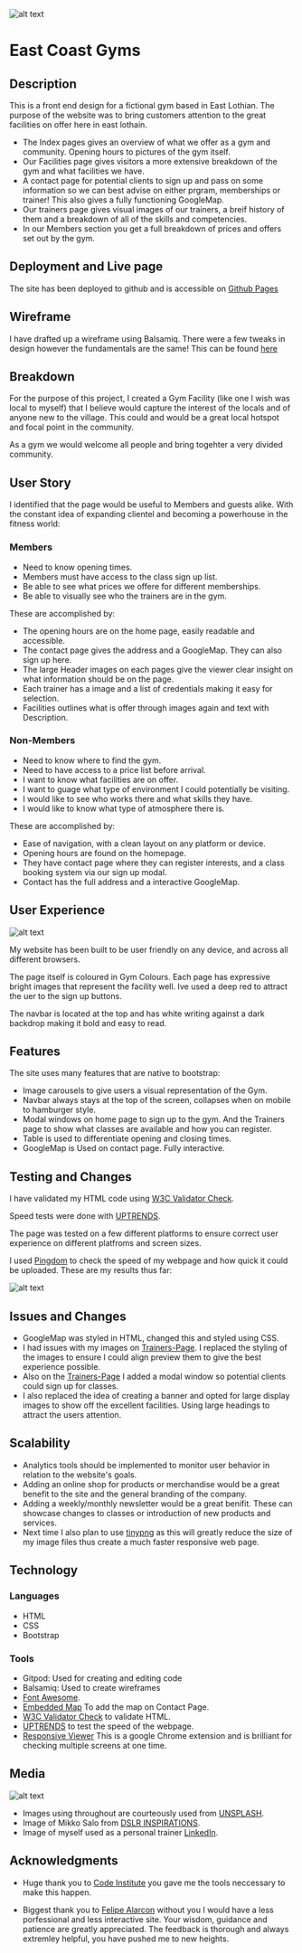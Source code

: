 ![alt text](https://alc232.github.io/East-Coast_Gym/images/gym-logo.png)
# East Coast Gyms 

## Description

This is a front end design for a fictional gym based in East Lothian. The purpose of the website was to bring customers attention to the great facilities on offer here in east lothain.
- The Index pages gives an overview of what we offer as a gym and community. Opening hours to pictures of the gym itself.
- Our Facilities page gives visitors a more extensive breakdown of the gym and what facilities we have. 
- A contact page for potential clients to sign up and pass on some information so we can best advise on either prgram, memberships or trainer! This also gives a fully functioning GoogleMap.
- Our trainers page gives visual images of our trainers, a breif history of them and a breakdown of all of the skills and competencies.
- In our Members section you get a full breakdown of prices and offers set out by the gym.

>

## Deployment and Live page

The site has been deployed to github and is accessible on [Github Pages](https://alc232.github.io/East-Coast_Gym/)
>
## Wireframe

I have drafted up a wireframe using Balsamiq. There were a few tweaks in design however the fundamentals are the same!
This can be found [here](https://github.com/alc232/East-Coast_Gym/blob/master/wireframe/new-project-1.pdf)
>

## Breakdown

For the purpose of this project, I created a Gym Facility (like one I wish was local to myself) that I believe would capture the interest of the locals and of anyone new to the village. This could and would be a great local hotspot and focal point in the community.

As a gym we would welcome all people and bring togehter a very divided community.
>
## User Story

I identified that the  page would be useful to Members and guests alike. With the constant idea of expanding clientel and becoming a powerhouse in the fitness world:

### Members

- Need to know opening times.
- Members must have access to the class sign up list.
- Be able to see what prices we offere for different memberships.
- Be able to visually see who the trainers are in the gym.

These are accomplished by: 

- The opening hours are on the home page, easily readable and accessible.
- The contact page gives the address and a GoogleMap. They can also sign up here.
- The large Header images on each pages give the viewer clear insight on what information should be on the page.
- Each trainer has a image and a list of credentials making it easy for selection.
- Facilities outlines what is offer through images again and text with Description.

### Non-Members

- Need to know where to find the gym.
- Need to have access to a price list before arrival.
- I want to know what facilities are on offer.
- I want to guage what type of environment I could potentially be visiting.
- I would like to see who works there and what skills they have. 
- I would like to know what type of atmosphere there is.

These are accomplished by: 

- Ease of navigation, with a clean layout on any platform or device.
- Opening hours are found on the homepage. 
- They have contact page where they can register interests, and a class booking system via our sign up modal.
- Contact has the full address and a interactive GoogleMap.
>

## User Experience

![alt text](https://alc232.github.io/East-Coast_Gym/images/my-responsive-image.jpg)

My website has been built to be user friendly on any device, and across all different browsers.

The page itself is coloured in Gym Colours. Each page has expressive bright images that represent the facility well. Ive used a deep red to attract the uer to the sign up buttons. 

The navbar is located at the top and has white writing against a dark backdrop making it bold and easy to read. 

>
## Features

The site uses many features that are native to bootstrap:

- Image carousels to give users a visual representation of the Gym.
- Navbar always stays at the top of the screen, collapses when on mobile to hamburger style.
- Modal windows on home page to sign up to the gym. And the Trainers page to show what classes are available and how you can register.
- Table is used to differentiate opening and closing times. 
- GoogleMap is Used on contact page. Fully interactive.
>
## Testing and Changes

I have validated my HTML code using [W3C Validator Check](https://validator.w3.org/.com).

Speed tests were done with [UPTRENDS](https://uptrends.com).

The page was tested on a few different platforms to ensure correct user experience on different platfroms and screen sizes.

I used [Pingdom](https://pingdom.com) to check the speed of my webpage and how quick it could be uploaded. These are my results thus far:

![alt text](https://alc232.github.io/East-Coast_Gym/images/Speed-pingdom.jpg)

## Issues and Changes

- GoogleMap was styled in HTML, changed this and styled using CSS.
- I had issues with my images on [Trainers-Page](https://alc232.github.io/East-Coast_Gym/trainers.html). I replaced the styling of the images to ensure I could align preview them to give the best experience possible.
- Also on the [Trainers-Page](https://alc232.github.io/East-Coast_Gym/trainers.html) I added a modal window so potential clients could sign up for classes.
- I also replaced the idea of creating a banner and opted for large display images to show off the excellent facilities. Using large headings to attract the users attention.

## Scalability

- Analytics tools should be implemented to monitor user behavior in relation to the website's goals.
- Adding an online shop for products or merchandise would be a great benefit to the site and the general branding of the company.
- Adding a weekly/monthly newsletter would be a great benifit. These can showcase changes to classes or introduction of new products and services.
- Next time I also plan to use [tinypng](https://tinypng.com/) as this will greatly reduce the size of my image files thus create a much faster responsive web page.
>
## Technology

### Languages
- HTML
- CSS
- Bootstrap

### Tools
- Gitpod: Used for creating and editing code
- Balsamiq: Used to create wireframes
- [Font Awesome](https://fontawesome.com/).
- [Embedded Map](https://www.embed-map.com/) To add the map on Contact Page.
- [W3C Validator Check](https://validator.w3.org/.com) to validate HTML.
- [UPTRENDS](https://uptrends.com) to test the speed of the webpage.
- [Responsive Viewer](https://chrome.google.com/webstore/detail/responsive-viewer/inmopeiepgfljkpkidclfgbgbmfcennb?hl=en) This is a google Chrome extension and is brilliant for checking multiple screens at one time.
>
## Media

![alt text](https://alc232.github.io/East-Coast_Gym/images/my-pic.jpg)

- Images using throughout are courteously used from [UNSPLASH](https://unsplash.com/).
- Image of Mikko Salo from [DSLR INSPIRATIONS](http://blog.sevanmatossian.com/?tag=mikko-salo).
- Image of myself used as a personal trainer [LinkedIn](https://www.linkedin.com/feed/).
>
## Acknowledgments

- Huge thank you to [Code Institute](https://codeinstitute.net/) you gave me the tools neccessary to make this happen.

- Biggest thank you to [Felipe Alarcon](https://github.com/felipe-alarcon) without you I would have a less porfessional and less interactive site. Your wisdom, guidance and patience are greatly appreciated. The feedback is thorough and always extremley helpful, you have pushed me to new heights.


